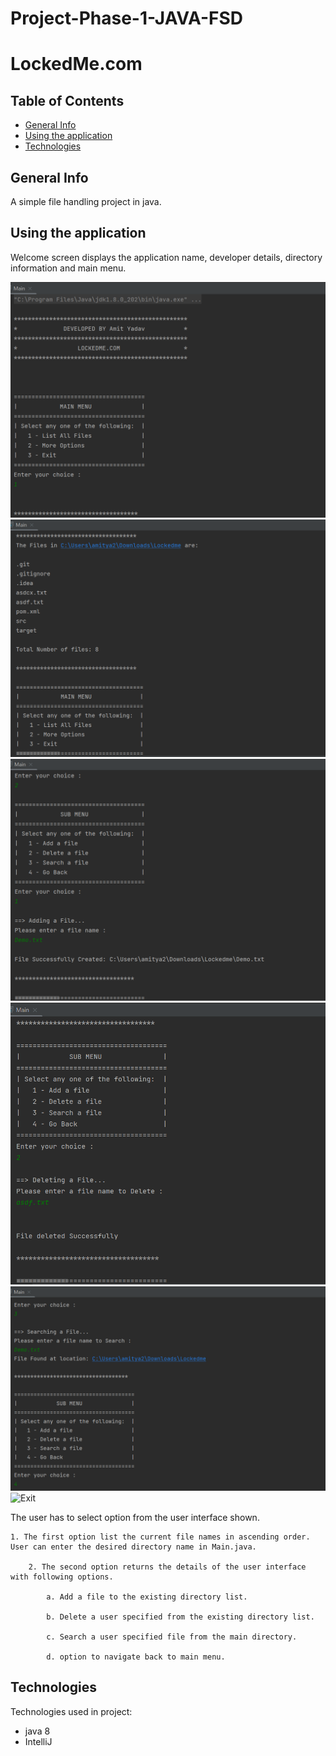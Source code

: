 # Project-Phase-1-JAVA-FSD
# LockedMe.com

## Table of Contents

- [General Info](#general-info)
- [Using the application](#using-the-application)
- [Technologies](#technologies)

## General Info

A simple file handling project in java.

## Using the application

Welcome screen displays the application name, developer details, directory information and main menu.

<img alt = "First Prompt" src = "Images/First Prompt.PNG">
<img alt = "File Display" src = "Images/File Display.PNG">
<img alt = "Add Operation" src = "Images/Add Operation.PNG">
<img alt = "Delete Operation" src = "Images/Delete Operation.PNG">
<img alt = "Search Operation" src = "Images/Search Operation.PNG">
<img alt = "Exit" src = "Images/Exit.PNG">

The user has to select option from the user interface shown.

    1. The first option list the current file names in ascending order. User can enter the desired directory name in Main.java.

        2. The second option returns the details of the user interface with following options.

            a. Add a file to the existing directory list.

            b. Delete a user specified from the existing directory list.

            c. Search a user specified file from the main directory.

            d. option to navigate back to main menu.

## Technologies

Technologies used in project:

- java 8
- IntelliJ
